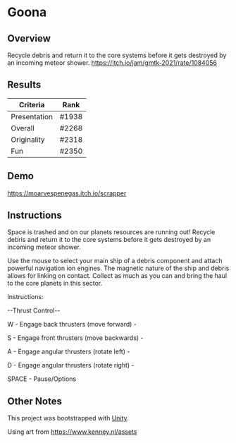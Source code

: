 # Goona

## Overview
Recycle debris and return it to the core systems before it gets destroyed by an incoming meteor shower.
https://itch.io/jam/gmtk-2021/rate/1084056

## Results

| Criteria   | Rank  |
| ---------- | ----- |
| Presentation | #1938    |
| Overall   | #2268    |
| Originality    | #2318   |
| Fun      | #2350   |

## Demo
https://moarvespenegas.itch.io/scrapper

## Instructions
Space is trashed and on our planets resources are running out! Recycle debris and return it to the core systems before it gets destroyed by an incoming meteor shower.

Use the mouse to select your main ship of a debris component and attach powerful navigation ion engines. The magnetic nature of the ship and debris allows for linking on contact. Collect as much as you can and bring the haul to the core planets in this sector. 

Instructions:

--Thrust Control--

W - Engage back thrusters (move forward) -

S - Engage front thrusters (move backwards) -

A - Engage angular thrusters (rotate left) -

D - Engage angular thrusters (rotate right) -

SPACE - Pause/Options


## Other Notes
This project was bootstrapped with [Unity](https://unity.com/).


Using art from https://www.kenney.nl/assets
